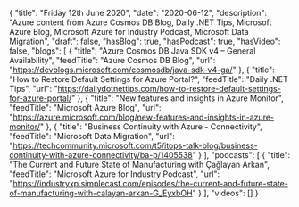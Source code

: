 {
  "title": "Friday 12th June 2020",
  "date": "2020-06-12",
  "description": "Azure content from Azure Cosmos DB Blog, Daily .NET Tips, Microsoft Azure Blog, Microsoft Azure for Industry Podcast, Microsoft Data Migration",
  "draft": false,
  "hasBlog": true,
  "hasPodcast": true,
  "hasVideo": false,
  "blogs": [
    {
      "title": "Azure Cosmos DB Java SDK v4 – General Availability",
      "feedTitle": "Azure Cosmos DB Blog",
      "url": "https://devblogs.microsoft.com/cosmosdb/java-sdk-v4-ga/"
    },
    {
      "title": "How to Restore Default Settings for Azure Portal?",
      "feedTitle": "Daily .NET Tips",
      "url": "https://dailydotnettips.com/how-to-restore-default-settings-for-azure-portal/"
    },
    {
      "title": "New features and insights in Azure Monitor",
      "feedTitle": "Microsoft Azure Blog",
      "url": "https://azure.microsoft.com/blog/new-features-and-insights-in-azure-monitor/"
    },
    {
      "title": "Business Continuity with Azure - Connectivity",
      "feedTitle": "Microsoft Data Migration",
      "url": "https://techcommunity.microsoft.com/t5/itops-talk-blog/business-continuity-with-azure-connectivity/ba-p/1405538"
    }
  ],
  "podcasts": [
    {
      "title": "The Current and Future State of Manufacturing with Çağlayan Arkan",
      "feedTitle": "Microsoft Azure for Industry Podcast",
      "url": "https://industryxp.simplecast.com/episodes/the-current-and-future-state-of-manufacturing-with-calayan-arkan-G_EyxbOH"
    }
  ],
  "videos": []
}